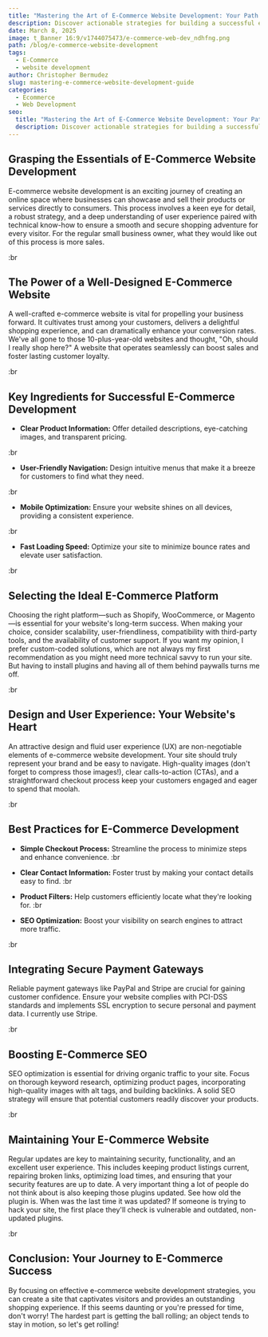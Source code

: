 ```yaml
---
title: "Mastering the Art of E-Commerce Website Development: Your Path to Success!"
description: Discover actionable strategies for building a successful e-commerce website. Learn how to create a user-friendly site, select the right platform, and optimize for SEO.
date: March 8, 2025
image: t_Banner 16:9/v1744075473/e-commerce-web-dev_ndhfng.png
path: /blog/e-commerce-website-development
tags:
  - E-Commerce
  - website development
author: Christopher Bermudez
slug: mastering-e-commerce-website-development-guide
categories:
  - Ecommerce
  - Web Development
seo:
  title: "Mastering the Art of E-Commerce Website Development: Your Path to Success!"
  description: Discover actionable strategies for building a successful e-commerce website. Learn how to create a user-friendly site, select the right platform, and optimize for SEO.
---
```


## **Grasping the Essentials of E-Commerce Website Development**

E-commerce website development is an exciting journey of creating an online space where businesses can showcase and sell their products or services directly to consumers. This process involves a keen eye for detail, a robust strategy, and a deep understanding of user experience paired with technical know-how to ensure a smooth and secure shopping adventure for every visitor. For the regular small business owner, what they would like out of this process is more sales.

:br

## **The Power of a Well-Designed E-Commerce Website**

A well-crafted e-commerce website is vital for propelling your business forward. It cultivates trust among your customers, delivers a delightful shopping experience, and can dramatically enhance your conversion rates. We've all gone to those 10-plus-year-old websites and thought, "Oh, should I really shop here?" A website that operates seamlessly can boost sales and foster lasting customer loyalty.

:br

## **Key Ingredients for Successful E-Commerce Development**

- **Clear Product Information:** Offer detailed descriptions, eye-catching images, and transparent pricing.

:br

- **User-Friendly Navigation:** Design intuitive menus that make it a breeze for customers to find what they need.

:br

- **Mobile Optimization:** Ensure your website shines on all devices, providing a consistent experience.

:br

- **Fast Loading Speed:** Optimize your site to minimize bounce rates and elevate user satisfaction.

:br

## **Selecting the Ideal E-Commerce Platform**

Choosing the right platform—such as Shopify, WooCommerce, or Magento—is essential for your website's long-term success. When making your choice, consider scalability, user-friendliness, compatibility with third-party tools, and the availability of customer support. If you want my opinion, I prefer custom-coded solutions, which are not always my first recommendation as you might need more technical savvy to run your site. But having to install plugins and having all of them behind paywalls turns me off.

:br

## **Design and User Experience: Your Website's Heart**

An attractive design and fluid user experience (UX) are non-negotiable elements of e-commerce website development. Your site should truly represent your brand and be easy to navigate. High-quality images (don't forget to compress those images!), clear calls-to-action (CTAs), and a straightforward checkout process keep your customers engaged and eager to spend that moolah.

:br

## **Best Practices for E-Commerce Development**

- **Simple Checkout Process:** Streamline the process to minimize steps and enhance convenience.
:br

- **Clear Contact Information:** Foster trust by making your contact details easy to find.
:br

- **Product Filters:** Help customers efficiently locate what they're looking for.
:br

- **SEO Optimization:** Boost your visibility on search engines to attract more traffic.

:br

## **Integrating Secure Payment Gateways**

Reliable payment gateways like PayPal and Stripe are crucial for gaining customer confidence. Ensure your website complies with PCI-DSS standards and implements SSL encryption to secure personal and payment data. I currently use Stripe.

:br

## **Boosting E-Commerce SEO**

SEO optimization is essential for driving organic traffic to your site. Focus on thorough keyword research, optimizing product pages, incorporating high-quality images with alt tags, and building backlinks. A solid SEO strategy will ensure that potential customers readily discover your products.

:br

## **Maintaining Your E-Commerce Website**

Regular updates are key to maintaining security, functionality, and an excellent user experience. This includes keeping product listings current, repairing broken links, optimizing load times, and ensuring that your security features are up to date. A very important thing a lot of people do not think about is also keeping those plugins updated. See how old the plugin is. When was the last time it was updated? If someone is trying to hack your site, the first place they'll check is vulnerable and outdated, non-updated plugins.

:br

## **Conclusion: Your Journey to E-Commerce Success**

By focusing on effective e-commerce website development strategies, you can create a site that captivates visitors and provides an outstanding shopping experience. If this seems daunting or you're pressed for time, don't worry! The hardest part is getting the ball rolling; an object tends to stay in motion, so let's get rolling!
